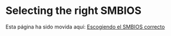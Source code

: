 # Selecting the right SMBIOS

Esta página ha sido movida aquí: [Escogiendo el SMBIOS correcto](https://inyextciones.github.io/OpenCore-Install-Guide/extras/smbios-support.html)
